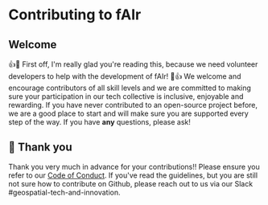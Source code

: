 # Contributing to fAIr

## Welcome

:+1::tada: First off, I'm really glad you're reading this, because we need volunteer developers to help with the development of fAIr! :tada::+1:
We welcome and encourage contributors of all skill levels and we are committed to making sure your participation in our tech collective is inclusive, enjoyable and rewarding. If you have never contributed to an open-source project before, we are a good place to start and will make sure you are supported every step of the way. If you have **any** questions, please ask!

## :handshake: Thank you

Thank you very much in advance for your contributions!! Please ensure you refer to our [Code of Conduct](https://github.com/hotosm/fAIr/blob/master/docs/Code-of-Conduct.md).
If you've read the guidelines, but you are still not sure how to contribute on Github, please reach out to us via our Slack #geospatial-tech-and-innovation.
